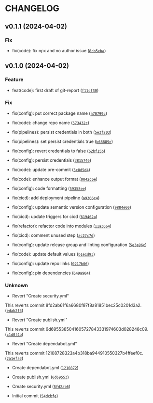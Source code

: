 # CHANGELOG



## v0.1.1 (2024-04-02)

### Fix

* fix(code): fix npx and no author issue ([`8cb5eba`](https://github.com/JuanJFarina/git-stats-report/commit/8cb5ebae429be2f02ae38f8ed3f4258efbfc72f2))


## v0.1.0 (2024-04-02)

### Feature

* feat(code): first draft of git-report ([`f11cf30`](https://github.com/JuanJFarina/git-stats-report/commit/f11cf30a4516a9d687f65bd994260b232d789649))

### Fix

* fix(config): put correct package name ([`a70799c`](https://github.com/JuanJFarina/git-stats-report/commit/a70799cf50c84359fcb7ca8b53d8dad1c2d08760))

* fix(code): change repo name ([`573432c`](https://github.com/JuanJFarina/git-stats-report/commit/573432c6330b99a5b853b76cd56799a2e56f1e55))

* fix(pipelines): persist credentials in both ([`5e3f203`](https://github.com/JuanJFarina/git-stats-report/commit/5e3f2037f972b0a6eff51b3abd2c3e4f921d27db))

* fix(pipelines): set persist credentials true ([`b68889e`](https://github.com/JuanJFarina/git-stats-report/commit/b68889e9b5b9c9b967406417a4f1d5d693085b82))

* fix(config): revert credentials to false ([`62bf15b`](https://github.com/JuanJFarina/git-stats-report/commit/62bf15b740386e7857bebd51d43ebabc95502fb1))

* fix(config): persist credentials ([`3815746`](https://github.com/JuanJFarina/git-stats-report/commit/38157467a473ba380f3fb65819cef5f7db002211))

* fix(code): update pre-commit ([`5c8d5d4`](https://github.com/JuanJFarina/git-stats-report/commit/5c8d5d433518d8e6644487a76a46f8110453513b))

* fix(code): enhance output format ([`0042c6e`](https://github.com/JuanJFarina/git-stats-report/commit/0042c6e585fcf59802c930cea9d8a789cee8b552))

* fix(config): code formatting ([`59358ee`](https://github.com/JuanJFarina/git-stats-report/commit/59358ee6f16a3d4dc00a1e25b1bd3b8e9f790bda))

* fix(cicd): add deployment pipeline ([`a9366c4`](https://github.com/JuanJFarina/git-stats-report/commit/a9366c4f3cbd62f8556c4af6945edbea98c5ce20))

* fix(config): update semantic version configuration ([`9884e60`](https://github.com/JuanJFarina/git-stats-report/commit/9884e6003c95c30d6f6972bf338295d40d42b06a))

* fix(cicd): update triggers for cicd ([`619462a`](https://github.com/JuanJFarina/git-stats-report/commit/619462a1e85ceb9907a2f824eced2011cc514952))

* fix(refactor): refactor code into modules ([`11a3664`](https://github.com/JuanJFarina/git-stats-report/commit/11a3664339a63020afbc42e3545fb12e9755218d))

* fix(cicd): comment unused step ([`ac27c7d`](https://github.com/JuanJFarina/git-stats-report/commit/ac27c7d4031cb8a05206b2e3c633bbb96fb638af))

* fix(config): update release group and linting configuration ([`5e3a96c`](https://github.com/JuanJFarina/git-stats-report/commit/5e3a96c2c8f6f74bc9d63d6847c9c37115d42d6f))

* fix(code): update default values ([`b1e1d93`](https://github.com/JuanJFarina/git-stats-report/commit/b1e1d9302b23d2261c566fb34b99a20fec253f6b))

* fix(config): update repo links ([`0217b06`](https://github.com/JuanJFarina/git-stats-report/commit/0217b06bba7eb20756b44012f8d6834b296568a0))

* fix(config): pin dependencies ([`649a904`](https://github.com/JuanJFarina/git-stats-report/commit/649a904d417508e6a876442ff98d617540ba8f67))

### Unknown

* Revert &#34;Create security.yml&#34;

This reverts commit 8fd2ab61f6a6680f87f8a81851bec25c0201d3a2. ([`edab2f3`](https://github.com/JuanJFarina/git-stats-report/commit/edab2f3cb56ebb2096a37ce4c9f13499a2048806))

* Revert &#34;Create publish.yml&#34;

This reverts commit 6d6955385041605727843331974603d028248c09. ([`c1d0f4b`](https://github.com/JuanJFarina/git-stats-report/commit/c1d0f4b39c7c92a8ec1d7ec1225fd33730ef35fb))

* Revert &#34;Create dependabot.yml&#34;

This reverts commit 12108728323a4b318ba944910550327b4ffeef0c. ([`2a1efa3`](https://github.com/JuanJFarina/git-stats-report/commit/2a1efa31425645d3c4ec984b79381d62e921222e))

* Create dependabot.yml ([`1210872`](https://github.com/JuanJFarina/git-stats-report/commit/12108728323a4b318ba944910550327b4ffeef0c))

* Create publish.yml ([`6d69553`](https://github.com/JuanJFarina/git-stats-report/commit/6d6955385041605727843331974603d028248c09))

* Create security.yml ([`8fd2ab6`](https://github.com/JuanJFarina/git-stats-report/commit/8fd2ab61f6a6680f87f8a81851bec25c0201d3a2))

* Initial commit ([`54dcbfe`](https://github.com/JuanJFarina/git-stats-report/commit/54dcbfe6189a8157fd4ea1c2c11400cdef12b6df))
